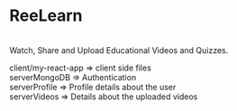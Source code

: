 # ReeLearn

<br>
Watch, Share and Upload Educational Videos and Quizzes.
<br>

client/my-react-app => client side files  <br>
serverMongoDB => Authentication  <br>
serverProfile => Profile details about the user  <br>
serverVideos => Details about the uploaded videos  <br>
